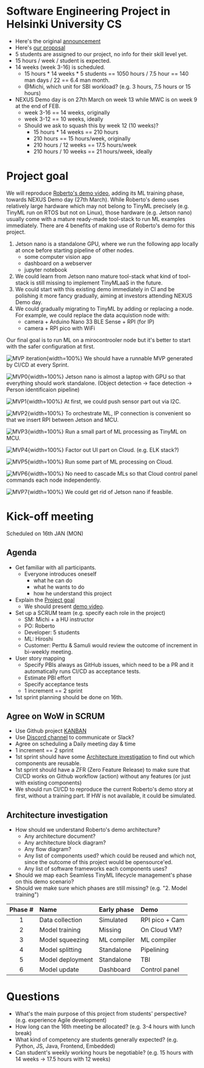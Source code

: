 # Software Engineering Project in Helsinki University CS
- Here's the original [announcement](https://study.cs.helsinki.fi/projekti/topics/create)
- Here's [our proposal](https://github.com/Origami-TinyML/software-engineering-project/blob/main/soft_eng_proj_tinyml_lifecycle.md)
- 5 students are assigned to our project, no info for their skill level yet.
- 15 hours / week / student is expected.
- 14 weeks (week 3-16) is scheduled.
  - 15 hours * 14 weeks * 5 students == 1050 hours / 7.5 hour == 140 man days / 22 == 6.4 man month.
  - @Michi, which unit for SBI workload? (e.g. 3 hours, 7.5 hours or 15 hours)
- NEXUS Demo day is on 27th March on week 13 while MWC is on week 9 at the end of FEB.
  - week 3-16 == 14 weeks, originally
  - week 3-12 == 10 weeks, ideally
  - Should we ask to squash this by week 12 (10 weeks)?
    - 15 hours * 14 weeks == 210 hours
    - 210 hours == 15 hours/week, originally
    - 210 hours / 12 weeks == 17.5 hours/week
    - 210 hours / 10 weeks  == 21 hours/week, ideally

# Project goal
We will reproduce [Roberto's demo video](https://youtu.be/xYntGeLmCSI), adding its ML training phase, towards NEXUS Demo day (27th March).
While Roberto's demo uses relatively large hardware which may not belong to TinyML precisely (e.g. TinyML run on RTOS but not on Linux),
those hardware (e.g. Jetson nano) usually come with a mature ready-made tool-stack to run ML examples immediately.
There are 4 benefits of making use of Roberto's demo for this project.

1. Jetson nano is a standalone GPU, where we run the following app locally at once before starting pipeline of other nodes.
   - some computer vision app
   - dashboard on a webserver
   - jupyter notebook
2. We could learn from Jetson nano mature tool-stack what kind of tool-stack is still missing to implement TinyMLaaS in the future.
3. We could start with this existing demo immediately in CI and be polishing it more fancy gradually, aiming at investors attending NEXUS Demo day.
4. We could gradually migrating to TinyML by adding or replacing a node. For example, we could replace the data acquistion node with:
   - camera + Arduino Nano 33 BLE Sense + RPI (for IP)
   - camera + RPI pico with WiFi

Our final goal is to run ML on a mirocontrooler node but it's better to start with the safer configuration at first.

![MVP iteration](mvp_journey.png){width=100%}
We should have a runnable MVP generated by CI/CD at every Sprint.

![MVP0](mvp.png){width=100%}
Jetson nano is almost a laptop with GPU so that everything should work standalone. (Object detection -> face detection -> Person identificaion pipeline)

![MVP1](mvp_001.png){width=100%}
At first, we could push sensor part out via I2C.

![MVP2](mvp_002.png){width=100%}
To orchestrate ML, IP connection is convenient so that we insert RPI between Jetson and MCU.

![MVP3](mvp_003.png){width=100%}
Run a small part of ML processing as TinyML on MCU.

![MVP4](mvp_004.png){width=100%}
Factor out UI part on Cloud. (e.g. ELK stack?)

![MVP5](mvp_005.png){width=100%}
Run some part of ML processing on Cloud.

![MVP6](mvp_006.png){width=100%}
No need to cascade MLs so that Cloud control panel commands each node independently.

![MVP7](mvp_007.png){width=100%}
We could get rid of Jetson nano if feasbile.

# Kick-off meeting
Scheduled on 16th JAN (MON)

## Agenda
- Get familiar with all participants.
  - Everyone introduces oneself
     - what he can do
     - what he wants to do
     - how he understand this project
- Explain the [Project goal](#project-goal)
  - We should present [demo video](https://youtu.be/xYntGeLmCSI).
- Set up a SCRUM team (e.g. specify each role in the project)
  - SM: Michi + a HU instructor
  - PO: Roberto
  - Developer: 5 students
  - ML: Hiroshi
  - Customer: Perttu & Samuli would review the outcome of increment in bi-weekly meeting.
- User story mapping
  - Specify PBIs always as GitHub issues, which need to be a PR and it automatically runs CI/CD as acceptance tests.
  - Estimate PBI effort
  - Specify acceptance tests
  - 1 increment == 2 sprint
- 1st sprint planning should be done on 16th.


## Agree on WoW in SCRUM
- Use Github project [KANBAN]()
- Use [Discord channel](https://discord.gg/kQD685q4) to communicate or Slack?
- Agree on scheduling a Daily meeting day & time
- 1 increment == 2 sprint
- 1st sprint should have some [Architecture investigation](#architecture-investigation) to find out which components are reusable.
- 1st sprint should have a ZFR (Zero Feature Release) to make sure that CI/CD works on Github workflow (action) without any features (or just with existing components)
- We should run CI/CD to reproduce the current Roberto's demo story at first, without a training part. If HW is not available, it could be simulated.


## Architecture investigation
- How should we understand Roberto's demo architecture?
  - Any architecture document?
  - Any architecture block diagram?
  - Any flow diagram?
  - Any list of components used? which could be reused and which not, since the outcome of this project would be opensource'ed.
  - Any list of software frameworks each components uses?
- Should we map each Seamless TinyML lifecycle management's phase on this demo scenario?
- Should we make sure which phases are still missing? (e.g. "2. Model training")

Phase # | Name | Early phase | Demo
:---:|:---|:---|:---
1| Data collection | Simulated | RPI pico + Cam 
2| Model training | Missing | On Cloud VM?
3| Model squeezing | ML compiler | ML compiler 
4| Model splitting | Standalone |  Pipelining
5| Model deployment | Standalone | TBI
6| Model update | Dashboard | Control panel


# Questions
- What's the main purpose of this project from students' perspective? (e.g. experience Agile development)
- How long can the 16th meeting be allocated? (e.g. 3-4 hours with lunch break)
- What kind of competency are students generally expected? (e.g. Python, JS, Java, Frontend, Embedded)
- Can student's weekly working hours be negotiable? (e.g. 15 hours with 14 weeks -> 17.5 hours with 12 weeks)
